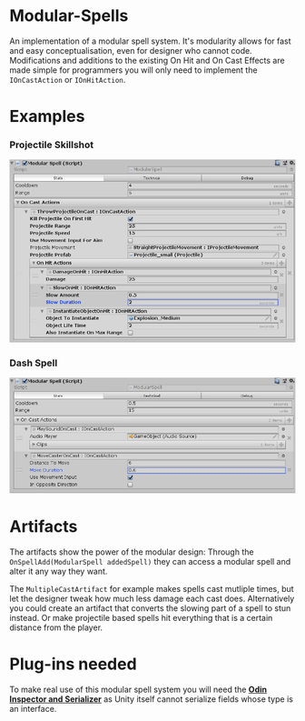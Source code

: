 # Modular-Spells
 
An implementation of a modular spell system. It's modularity allows for fast and easy conceptualisation, even for designer who cannot code.
Modifications and additions to the existing On Hit and On Cast Effects are made simple for programmers you will only need to implement the `IOnCastAction` or `IOnHitAction`. 

# Examples

### Projectile Skillshot
<a href="https://github.com/Greebling/Modular-Spell-System/blob/master/Example%20Images/ex00.PNG"><img src="https://github.com/Greebling/Modular-Spell-System/blob/master/Example%20Images/ex00.PNG" width="550" ></a>

### Dash Spell
<a href="https://github.com/Greebling/Modular-Spell-System/blob/master/Example%20Images/ex01.PNG"><img src="https://github.com/Greebling/Modular-Spell-System/blob/master/Example%20Images/ex01.PNG" width="550" ></a>


# Artifacts

The artifacts show the power of the modular design: Through the `OnSpellAdd(ModularSpell addedSpell)` they can access a modular spell and alter it any way they want. 

The `MultipleCastArtifact` for example makes spells cast mutliple times, but let the designer tweak how much less damage each cast does.
Alternatively you could create an artifact that converts the slowing part of a spell to stun instead. Or make projectile based spells hit everything that is a certain distance from the player. 

# Plug-ins needed

To make real use of this modular spell system you will need the [**Odin Inspector and Serializer**](https://odininspector.com/) as Unity itself cannot serialize fields whose type is an interface.
